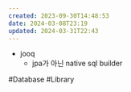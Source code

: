 ```yaml
---
created: 2023-09-30T14:48:53
date: 2024-03-08T23:19
updated: 2024-03-31T22:43
---
```

- jooq
    - jpa가 아닌 native sql builder

#Database 
#Library 